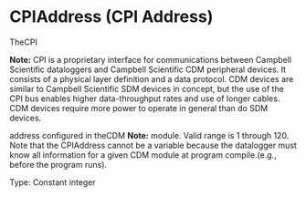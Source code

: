 # CPIAddress (CPI Address)

TheCPI

**Note:** CPI is a proprietary interface for communications between Campbell Scientific dataloggers and Campbell Scientific CDM peripheral devices. It consists of a physical layer definition and a data protocol. CDM devices are similar to Campbell Scientific SDM devices in concept, but the use of the CPI bus enables higher data-throughput rates and use of longer cables. CDM devices require more power to operate in general than do SDM devices.

address configured in theCDM **Note:** module. Valid range is 1 through 120. Note that the CPIAddress cannot be a variable because the datalogger must know all information for a given CDM module at program compile.(e.g., before the program runs).

Type: Constant integer
